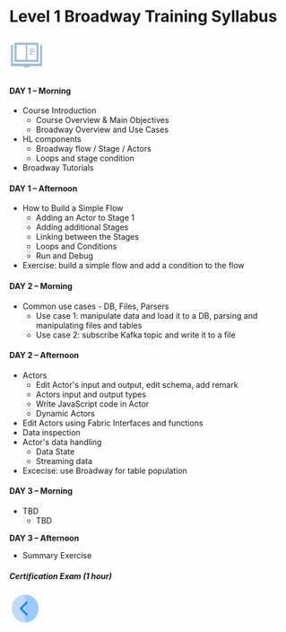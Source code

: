 # Level 1 Broadway Training  Syllabus

![](/academy/images/syllabus.png) 

#### **DAY 1 – Morning**

- Course Introduction
  - Course Overview & Main Objectives
  - Broadway Overview and Use Cases
- HL components
  - Broadway flow / Stage / Actors
  - Loops and stage condition
- Broadway Tutorials

#### **DAY 1 – Afternoon**

- How to Build a Simple Flow
  - Adding an Actor to Stage 1
  - Adding additional Stages
  - Linking between the Stages
  - Loops and Conditions
  - Run and Debug 
- Exercise: build a simple flow and add a condition to the flow

#### **DAY 2 – Morning**

- Common use cases - DB, Files, Parsers
  - Use case 1: manipulate data and load it to a DB, parsing and manipulating files and tables
  - Use case 2: subscribe Kafka topic and write it to a file

#### **DAY 2 – Afternoon**

- Actors
  - Edit Actor's input and output, edit schema, add remark
  - Actors input and output types
  - Write JavaScript code in Actor
  - Dynamic Actors
- Edit Actors using Fabric Interfaces and functions
- Data inspection
- Actor's data handling
  - Data State
  - Streaming data
- Excecise: use Broadway for table population

#### **DAY 3 – Morning**

- TBD
  - TBD

**DAY 3 – Afternoon**

- Summary Exercise

##### Certification Exam (1 hour)

[<img align="left" width="60" height="54" src="/articles/images/Previous.png">](/academy/Training_Level_1/99_Broadway/01_broadway_course_overview.md)
